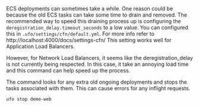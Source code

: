 ECS deployments can sometimes take a while. One reason could be because the old ECS tasks can take some time to drain and removed. The recommended way to speed this draining process up is configuring the `deregistration_delay.timeout_seconds` to a low value.  You can configured this in `.ufo/settings/cfn/default.yml`. For more info refer to http://localhost:4000/docs/settings-cfn/  This setting works well for Application Load Balancers.

However, for Network Load Balancers, it seems like the deregistration_delay is not currently being respected. In this case, it take an annoying load time and this command can help speed up the process.

The command looks for any extra old ongoing deployments and stops the tasks associated with them.  This can cause errors for any inflight requests.

    ufo stop demo-web
